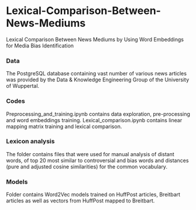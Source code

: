 # Lexical-Comparison-Between-News-Mediums
Lexical Comparison Between News Mediums by Using Word Embeddings for Media Bias Identification

### Data
The PostgreSQL database containing vast number of various news articles was provided by the Data & Knowledge Engineering Group of the University of Wuppertal.

### Codes
Preprocessing_and_training.ipynb contains data exploration, pre-processing and word embeddings training.
Lexical_comparison.ipynb contains linear mapping matrix training and lexical comparison.

### Lexicon analysis
The folder contains files that were used for manual analysis of distant words, of top 20 most similar to controversial and bias words and distances (pure and adjusted cosine similarities) for the common vocabulary.

### Models
Folder contains Word2Vec models trained on HuffPost articles, Breitbart articles as well as vectors from HuffPost mapped to Breitbart.
